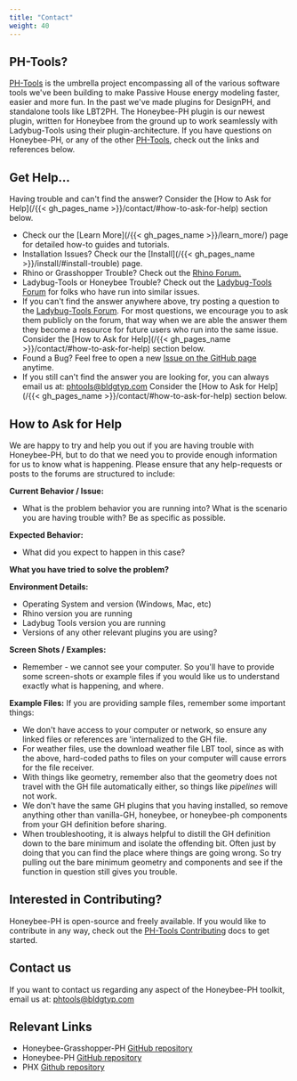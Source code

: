 ```yaml
---
title: "Contact"
weight: 40
---
```


## PH-Tools?
[PH-Tools](http://www.passivehousetools.com/) is the umbrella project encompassing all of the various software tools we've been building to make Passive House energy modeling faster, easier and more fun. In the past we've made plugins for DesignPH, and standalone tools like LBT2PH. The Honeybee-PH plugin is our newest plugin, written for Honeybee from the ground up to work seamlessly with Ladybug-Tools using their plugin-architecture. If you have questions on Honeybee-PH, or any of the other [PH-Tools](http://www.passivehousetools.com/), check out the links and references below.


## Get Help...
Having trouble and can't find the answer? Consider the [How to Ask for Help](/{{< gh_pages_name >}}/contact/#how-to-ask-for-help) section below.
- Check our the [Learn More](/{{< gh_pages_name >}}/learn_more/) page for detailed how-to guides and tutorials.
- Installation Issues? Check our the [Install](/{{< gh_pages_name >}}/install/#install-trouble) page.
- Rhino or Grasshopper Trouble? Check out the [Rhino Forum.](https://discourse.mcneel.com/)
- Ladybug-Tools or Honeybee Trouble? Check out the [Ladybug-Tools Forum](https://discourse.ladybug.tools/) for folks who have run into similar issues.
- If you can't find the answer anywhere above, try posting a question to the [Ladybug-Tools Forum](https://discourse.ladybug.tools/). For most questions, we encourage you to ask them publicly on the forum, that way when we are able the answer them they become a resource for future users who run into the same issue. Consider the [How to Ask for Help](/{{< gh_pages_name >}}/contact/#how-to-ask-for-help) section below.
- Found a Bug? Feel free to open a new [Issue on the GitHub page](https://github.com/PH-Tools/honeybee_grasshopper_ph/issues) anytime.
- If you still can't find the answer you are looking for, you can always email us at: phtools@bldgtyp.com Consider the [How to Ask for Help](/{{< gh_pages_name >}}/contact/#how-to-ask-for-help) section below.

## How to Ask for Help
We are happy to try and help you out if you are having trouble with Honeybee-PH, but
to do that we need you to provide enough information for us to know what is happening. Please ensure that any help-requests or posts to the forums are structured to include:

**Current Behavior / Issue:**
- What is the problem behavior you are running into? What is  the scenario you are having trouble with? Be as specific as possible.

**Expected Behavior:**
- What did you expect to happen in this case?

**What you have tried to solve the problem?**

**Environment Details:**
- Operating System and version (Windows, Mac, etc)
- Rhino version you are running
- Ladybug Tools version you are running
- Versions of any other relevant plugins you are using?

**Screen Shots / Examples:**
- Remember - we cannot see your computer. So you'll have to provide some screen-shots or example files if you would like us to understand exactly what is happening, and where. 

**Example Files:**
If you are providing sample files, remember some important things:
- We don't have access to your computer or network, so ensure any linked files or references are 'internalized to the GH file. 
- For weather files, use the download weather file LBT tool, since as with the above, hard-coded paths to files on your computer will cause errors for the file receiver.
- With things like geometry, remember also that the geometry does not travel with the GH file automatically either, so things like *pipelines* will not work.
- We don't have the same GH plugins that you having installed, so remove anything other than vanilla-GH, honeybee, or honeybee-ph components from your GH definition before sharing.
- When troubleshooting, it is always helpful to distill the GH definition down to the bare minimum and isolate the offending bit. Often just by doing that you can find the place where things are going wrong. So try pulling out the bare minimum geometry and components and see if the function in question still gives you trouble.


## Interested in Contributing?
Honeybee-PH is open-source and freely available. If you would like to contribute in any way, check out the [PH-Tools Contributing](https://github.com/PH-Tools/contributing) docs to get started.

## Contact us
If you want to contact us regarding any aspect of the Honeybee-PH toolkit, email us at: phtools@bldgtyp.com

## Relevant Links
- Honeybee-Grasshopper-PH [GitHub repository](https://github.com/PH-Tools/honeybee_grasshopper_ph)
- Honeybee-PH [GitHub repository](https://github.com/PH-Tools/honeybee_ph)
- PHX [Github repository](https://github.com/PH-Tools/PHX)